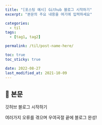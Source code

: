```yaml
---
title: "[포스팅 예시] Github 블로그 시작하기"
excerpt: "본문의 주요 내용을 여기에 입력하세요"

categories:
  - til
tags:
  - [tag1, tag2]

permalink: /til/post-name-here/

toc: true
toc_sticky: true

date: 2022-08-27
last_modified_at: 2021-10-09
---
```


## 🦥 본문

깃허브 블로그 시작하기

여러가지 오류를 겪으며 우여곡절 끝에 블로그 완성!